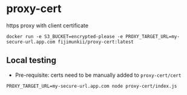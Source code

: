 # proxy-cert

https proxy with client certificate

`docker run -e S3_BUCKET=encrypted-please -e PROXY_TARGET_URL=my-secure-url.app.com fijimunkii/proxy-cert:latest`

## Local testing

* Pre-requisite: certs need to be manually added to `proxy-cert/cert`

`PROXY_TARGET_URL=my-secure-url.app.com node proxy-cert/index.js`
